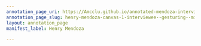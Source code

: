 ```yaml
---
annotation_page_uri: https://Amcclu.github.io/annotated-mendoza-interview/annotations/henry-mendoza-canvas-1-interviewee--gesturing--mimicking--body-language--squinting--smiling-.json
annotation_page_slug: henry-mendoza-canvas-1-interviewee--gesturing--mimicking--body-language--squinting--smiling-
layout: annotation_page
manifest_label: Henry Mendoza

---
```


